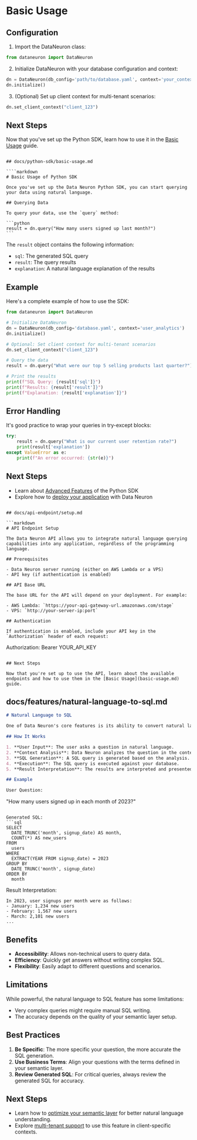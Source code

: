 # Basic Usage

## Configuration

1. Import the DataNeuron class:

```python
from dataneuron import DataNeuron
```

2. Initialize DataNeuron with your database configuration and context:

```python
dn = DataNeuron(db_config='path/to/database.yaml', context='your_context_name')
dn.initialize()
```

3. (Optional) Set up client context for multi-tenant scenarios:

```python
dn.set_client_context("client_123")
```

## Next Steps

Now that you've set up the Python SDK, learn how to use it in the [Basic Usage](basic-usage.md) guide.

`````

## docs/python-sdk/basic-usage.md

````markdown
# Basic Usage of Python SDK

Once you've set up the Data Neuron Python SDK, you can start querying your data using natural language.

## Querying Data

To query your data, use the `query` method:

```python
result = dn.query("How many users signed up last month?")
```
`````

The `result` object contains the following information:

- `sql`: The generated SQL query
- `result`: The query results
- `explanation`: A natural language explanation of the results

## Example

Here's a complete example of how to use the SDK:

```python
from dataneuron import DataNeuron

# Initialize DataNeuron
dn = DataNeuron(db_config='database.yaml', context='user_analytics')
dn.initialize()

# Optional: Set client context for multi-tenant scenarios
dn.set_client_context("client_123")

# Query the data
result = dn.query("What were our top 5 selling products last quarter?")

# Print the results
print(f"SQL Query: {result['sql']}")
print(f"Results: {result['result']}")
print(f"Explanation: {result['explanation']}")
```

## Error Handling

It's good practice to wrap your queries in try-except blocks:

```python
try:
    result = dn.query("What is our current user retention rate?")
    print(result['explanation'])
except ValueError as e:
    print(f"An error occurred: {str(e)}")
```

## Next Steps

- Learn about [Advanced Features](advanced-features.md) of the Python SDK
- Explore how to [deploy your application](../deployment/aws-lambda.md) with Data Neuron

````

## docs/api-endpoint/setup.md

```markdown
# API Endpoint Setup

The Data Neuron API allows you to integrate natural language querying capabilities into any application, regardless of the programming language.

## Prerequisites

- Data Neuron server running (either on AWS Lambda or a VPS)
- API key (if authentication is enabled)

## API Base URL

The base URL for the API will depend on your deployment. For example:

- AWS Lambda: `https://your-api-gateway-url.amazonaws.com/stage`
- VPS: `http://your-server-ip:port`

## Authentication

If authentication is enabled, include your API key in the `Authorization` header of each request:

````

Authorization: Bearer YOUR_API_KEY

```

## Next Steps

Now that you're set up to use the API, learn about the available endpoints and how to use them in the [Basic Usage](basic-usage.md) guide.
```

## docs/features/natural-language-to-sql.md

```markdown
# Natural Language to SQL

One of Data Neuron's core features is its ability to convert natural language questions into SQL queries. This allows users to interact with their data using everyday language, without needing to know SQL.

## How It Works

1. **User Input**: The user asks a question in natural language.
2. **Context Analysis**: Data Neuron analyzes the question in the context of your database schema and semantic layer.
3. **SQL Generation**: A SQL query is generated based on the analysis.
4. **Execution**: The SQL query is executed against your database.
5. **Result Interpretation**: The results are interpreted and presented in a human-readable format.

## Example

User Question:
```

"How many users signed up in each month of 2023?"

````

Generated SQL:
```sql
SELECT
  DATE_TRUNC('month', signup_date) AS month,
  COUNT(*) AS new_users
FROM
  users
WHERE
  EXTRACT(YEAR FROM signup_date) = 2023
GROUP BY
  DATE_TRUNC('month', signup_date)
ORDER BY
  month
````

Result Interpretation:

```
In 2023, user signups per month were as follows:
- January: 1,234 new users
- February: 1,567 new users
- March: 2,101 new users
...
```

## Benefits

- **Accessibility**: Allows non-technical users to query data.
- **Efficiency**: Quickly get answers without writing complex SQL.
- **Flexibility**: Easily adapt to different questions and scenarios.

## Limitations

While powerful, the natural language to SQL feature has some limitations:

- Very complex queries might require manual SQL writing.
- The accuracy depends on the quality of your semantic layer setup.

## Best Practices

1. **Be Specific**: The more specific your question, the more accurate the SQL generation.
2. **Use Business Terms**: Align your questions with the terms defined in your semantic layer.
3. **Review Generated SQL**: For critical queries, always review the generated SQL for accuracy.

## Next Steps

- Learn how to [optimize your semantic layer](../advanced-features/semantic-layer-optimization.md) for better natural language understanding.
- Explore [multi-tenant support](multi-tenant-support.md) to use this feature in client-specific contexts.
